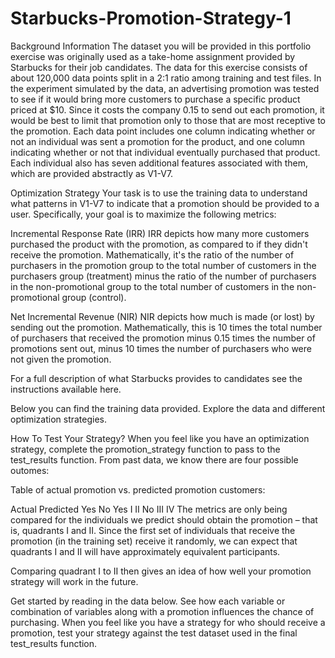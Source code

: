 # Starbucks-Promotion-Strategy-1

Background Information
The dataset you will be provided in this portfolio exercise was originally used as a take-home assignment provided by Starbucks for their job candidates. The data for this exercise consists of about 120,000 data points split in a 2:1 ratio among training and test files. In the experiment simulated by the data, an advertising promotion was tested to see if it would bring more customers to purchase a specific product priced at $10. Since it costs the company 0.15 to send out each promotion, it would be best to limit that promotion only to those that are most receptive to the promotion. Each data point includes one column indicating whether or not an individual was sent a promotion for the product, and one column indicating whether or not that individual eventually purchased that product. Each individual also has seven additional features associated with them, which are provided abstractly as V1-V7.

Optimization Strategy
Your task is to use the training data to understand what patterns in V1-V7 to indicate that a promotion should be provided to a user. Specifically, your goal is to maximize the following metrics:

Incremental Response Rate (IRR)
IRR depicts how many more customers purchased the product with the promotion, as compared to if they didn't receive the promotion. Mathematically, it's the ratio of the number of purchasers in the promotion group to the total number of customers in the purchasers group (treatment) minus the ratio of the number of purchasers in the non-promotional group to the total number of customers in the non-promotional group (control).

 
 
Net Incremental Revenue (NIR)
NIR depicts how much is made (or lost) by sending out the promotion. Mathematically, this is 10 times the total number of purchasers that received the promotion minus 0.15 times the number of promotions sent out, minus 10 times the number of purchasers who were not given the promotion.

For a full description of what Starbucks provides to candidates see the instructions available here.

Below you can find the training data provided. Explore the data and different optimization strategies.

How To Test Your Strategy?
When you feel like you have an optimization strategy, complete the promotion_strategy function to pass to the test_results function.
From past data, we know there are four possible outomes:

Table of actual promotion vs. predicted promotion customers:

Actual
Predicted	Yes	No
Yes	I	II
No	III	IV
The metrics are only being compared for the individuals we predict should obtain the promotion – that is, quadrants I and II. Since the first set of individuals that receive the promotion (in the training set) receive it randomly, we can expect that quadrants I and II will have approximately equivalent participants.

Comparing quadrant I to II then gives an idea of how well your promotion strategy will work in the future.

Get started by reading in the data below. See how each variable or combination of variables along with a promotion influences the chance of purchasing. When you feel like you have a strategy for who should receive a promotion, test your strategy against the test dataset used in the final test_results function.
